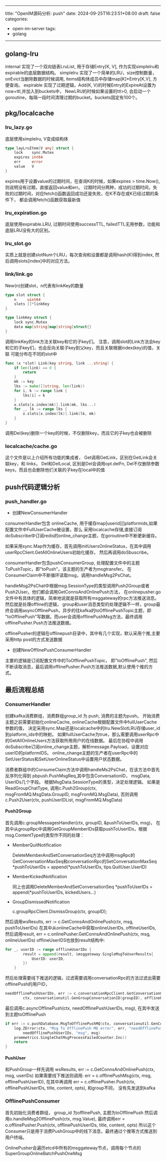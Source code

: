 
---
title: "OpenIM源码分析: push"
date: 2024-09-25T16:23:51+08:00
draft: false
categories:
 - open-im-server
tags:
 - golang
---

## golang-lru
internal 实现了一个双向链表LruList, 用于存储Entry[K, V], 作为实现simplelru和expirable的底层数据结构。
simplelru 实现了一个简单的LRU，size控制数量，onEvict当删除数据的时候调用, items结构体成员中存储map[K]*Entry[K,V],
方便查询。
expirable 实现了过期逻辑，Add(K, V)的时候Entry的ExpireAt设置为now+ttl,并加入到buckets中， NewLRU的时候如果设置的ttl>0, 会启动一个goroutine，每隔一段时间清理过期的bucket。buckets固定有100个。

## pkg/localcache
### lru_lazy.go
底层使用simplelru, V变成结构体
```go
type layLruItem[V any] struct {
	lock    sync.Mutex
	expires int64
	err     error
	value   V
}

```
expires用于设置value的过期时间，在查询K的时候，如果expires > time.Now(), 则说明没有过期，直接返回value和err。
过期时间分两种，成功的过期时间，失败的过期时间，对应fetch()函数返回成功还是失败，在K不存在或K已经过期的条件下，
都会调用fetch()函数获取最新值

### lru_expiration.go
底层使用expirable.LRU, 过期时间使用successTTL, failedTTL无用参数，功能和底层LRU没有大的区别。


### lru_slot.go
实质上就是创建slotNum个LRU，每次查询和设置都是调用hash(K)得到index, 然后调用slots[index]中的对应方法。

### link/link.go 

New(n)创建slot，n代表有linkKey的数量

```go
type slot struct {
	n     uint64
	slots []*linkKey
}

type linkKey struct {
	lock sync.Mutex
	data map[string]map[string]struct{}
}

```
调用linkKey的link方法关联key和它的子key们。
注意，调用slot的Link方法会key和它的子key们，也会反向关联子key到父key，而且关联根据index(key)的值，关联
可能分布在不同的slot中
```go
func (x *slot) Link(key string, link ...string) {
	if len(link) == 0 {
		return
	}
	mk := key
	lks := make([]string, len(link))
	for i, k := range link {
		lks[i] = k
	}
	x.slots[x.index(mk)].link(mk, lks...)
	for _, lk := range lks {
		x.slots[x.index(lk)].link(lk, mk)
	}
}

```

调用Del(key)删除一个key的时候，不仅删除key，而且它的子key也会被删除

### localcache/cache.go 
这个文件是以上介绍所有功能的集成者，
Get调用GetLink，区别在GetLink会关联key，和 links， 
Del和DelLocal, 区别是Del会调用opt.delFn, Del不仅删除参数keys，而且也会删除他们关联的子key在local中的值


## push代码逻辑分析

### push_handler.go

- 创建NewConsumerHandler

consumerHandler包含 onlineCache, 用于缓存map[userid][]platformids,如果配置文件中FullUserCache被设置，那么
采用localcache存储,直接订阅doSubscribe中订阅redis的online_change主题，在goroutine中不断更新缓存。

如果采用sync.Map作为缓存，首先调用initUsersOnlineStatus，在其中调用userRpcClient.GetAllOnlineUsers初始化缓存，
然后再调用doSbuscribe。

consumerHandler包含pushConsumerGroup, 处理配置文件中的主题ToPushTopic，即"toPush"。该主题的生产者为msgtransfer。
在ConsumerClaim中不断循环读取msg，调用handleMsg2PsChat。

handleMsg2PsChat中根据msg.SessionType的类型调用Push2Group或者Push2User。他们都会调用GetConnsAndOnlinePush方法，
在onlinepusher.go文件中有具体的逻辑，简单地说就是获取所有msggateway的rpc方法推送消息。然后就是处理offline的逻辑，
group和user消息类型的处理逻辑不一样，group最终会调用asyncOfflinePush，异步的往kafka的toOfflinePushTopic主题，即
"toOfflinePush"写数据。而user会调用offlinePushMsg方法，最终调用offlinePusher.Push方法推送数据。

offlinePusher的逻辑在offlinepush目录中，其中有几个实现，默认采用个推,主要采用http post的方式发送数据

- 创建NewOfflinePushConsumerHandler

主要的逻辑是订阅配置文件中的ToOfflinePushTopic， 即"toOfflinePush", 然后不断读取消息，最后调用offlinePusher.Push方法推送数据,默认使用个推的方式。





## 最后流程总结

### ConsumerHandler

创建kafka消费群组，消费群组group_id 为 push, 消费的主题为push。
开始消费主题之前需要初始化onlineCache, onlineCache根据配置文件中fullUserCache参数的值，
决定采用sync.Map还是localcache中的lru.NewSlotLRU存储user_id到platform_ids中的映射。
如果fullUserCache为true，那么需要调用userRpc中的GetAllOnlineUsers方法获取所用用户的在线数据。
最后在协程中调用doSubscribe订阅online_change主题，解析message.Payload，设置对应userID的platformIDS。
online_change主题的生产者在userRpc中的SetUserStatus和SetUserOnlineStatus中设置用户状态数据。

消费者群组中的ConsumeClaim方法中调用handleMs2PsChat，在该方法中首先反序列化得到
pbpush.PushMsgReq,其中包含ConversationID， msgData, UserIDs几个字段。
根据MsgData.SessionType的类型，决定处理逻辑。
如果是ReadGroupChatType, 调用c.Push2Group(ctx, msgFromMQ.MsgData.GroupID, msgFromMQ.MsgData),
否则调用c.Push2User(ctx, pushUserIDList, msgFromMQ.MsgData)

#### Push2Group
首先调用c.groupMessagesHandler(ctx, groupID, &pushToUserIDs, msg)，
在其中从groupRpc中调用GetGroupMemberIDs获取pushToUserIDs，根据msg.ContentType的类型作不同的处理：
- MemberQuitNotification

  DeleteMemberAndSetConversationSeq方法中调用msgRpc的GetConversationMaxSeq和conversationRpc的SetConversationMaxSeq
  *pushToUserIDs = append(*pushToUserIDs, tips.QuitUser.UserID)

- MemberKickedNotification

  同上也调用DeleteMemberAndSetConversationSeq
  *pushToUserIDs = append(*pushToUserIDs, kickedUsers...)

- GroupDismissedNotification

  c.groupRpcClient.DismissGroup(ctx, groupID);

然后调用wsResults, err := c.GetConnsAndOnlinePush(ctx, msg, pushToUserIDs)
在其中从onlineCache中获取onlineUserIDs, offlineUserIDs,
然后调用result, err = c.onlinePusher.GetConnsAndOnlinePush(ctx, msg, onlineUserIDs)
offlineUserIDS也放到result结构中:
```go
for _, userID := range offlineUserIDs {
		result = append(result, &msggateway.SingleMsgToUserResults{
			UserID: userID,
		})
	}

```
然后处理需要线下推送的逻辑，过滤需要调用conversationRpc的方法过滤出需要offlinePush的用户ID，
```go
needOfflinePushUserIDs, err := c.conversationRpcClient.GetConversationOfflinePushUserIDs(
		ctx, conversationutil.GenGroupConversationID(groupID), offlinePushUserIDs)
```

最后调用c.asyncOfflinePush(ctx, needOfflinePushUserIDs, msg),
在其中发送到主题toOfflinePush

```go
if err := c.pushDatabase.MsgToOfflinePushMQ(ctx, conversationutil.GenConversationUniqueKeyForSingle(msg.SendID, msg.RecvID), needOfflinePushUserIDs, msg); err != nil {
	log.ZError(ctx, "Msg To OfflinePush MQ error", err, "needOfflinePushUserIDs",
		needOfflinePushUserIDs, "msg", msg)
	prommetrics.SingleChatMsgProcessFailedCounter.Inc()
	return
}
```

#### PushUser

和PushGroup一样先调用
wsResults, err := c.GetConnsAndOnlinePush(ctx, msg, userIDs)
如果需要线下推送则调用:
err = c.offlinePushMsg(ctx, msg, offlinePushUserID), 在其中再调用
err = c.offlinePusher.Push(ctx, offlinePushUserIDs, title, content, opts), 和group不同，
没有先发送到kafka


### OfflinePushConsumer

首先初始化消费者群组， group_id 为offlinePush, 主题为toOfflinePush
然后调用o.handleMsg2OfflinePush(ctx, msg.Value),
最终调用err = o.offlinePusher.Push(ctx, offlinePushUserIDs, title, content, opts)
所以这个Consumer只是用于消费PushGroup中的线下消息，最终通过个推等方式推送到用户终端。


OnlinePusher会遍历etcd中所有的msggateway节点，调用每个节点的SuperGroupOnlineBatchPushOneMsg
